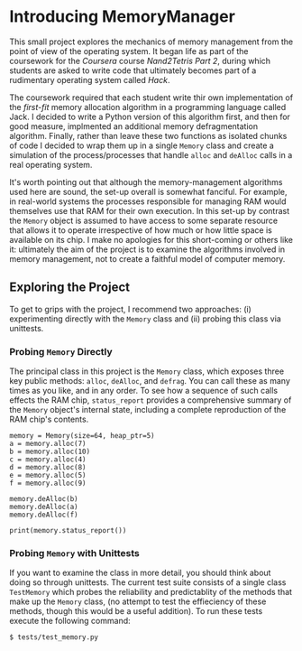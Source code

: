 # Introducing MemoryManager

This small project explores the mechanics of memory management from the point of view of the operating system. It began 
life as part of the coursework for the *Coursera* course *Nand2Tetris Part 2*, during which students are asked to write
code that ultimately becomes part of a rudimentary operating system called *Hack*.

The coursework required that each student write thir own implementation of the *first-fit* memory allocation algorithm
in a programming language called Jack. I decided to write a Python version of this algorithm first, and then for good
measure, implmented an additional memory defragmentation algorithm. Finally, rather than leave these two functions
as isolated chunks of code I decided to wrap them up in a single ``Memory`` class and create a simulation of the 
process/processes that handle ``alloc`` and ``deAlloc`` calls in a real operating system.

It's worth pointing out that although the memory-management algorithms used here are sound, 
the set-up overall is somewhat fanciful. For example, in real-world systems the processes responsible for managing RAM 
would themselves use that RAM for their own execution. In this set-up by contrast the ``Memory`` object is assumed to 
have access to some separate resource that allows it to operate irrespective of how much or how little space is 
available on its chip. I make no apologies for this short-coming or others like it: ultimately the aim of the project is 
to examine the algorithms involved in memory management, not to create a faithful model of computer memory.

## Exploring the Project

To get to grips with the project, I recommend two approaches: (i) experimenting directly with the ``Memory`` class and 
(ii) probing this class via unittests.

### Probing ``Memory`` Directly

The principal class in this project is the ``Memory`` class, which exposes three key public methods: ``alloc``, 
``deAlloc``, and ``defrag``. You can call these as many times as you like, and in any order. To see how a sequence of 
such calls effects the RAM chip, ``status_report`` provides a comprehensive summary of the ``Memory`` object's internal 
state, including a complete reproduction of the RAM chip's contents.

```
memory = Memory(size=64, heap_ptr=5)
a = memory.alloc(7)
b = memory.alloc(10)
c = memory.alloc(4)
d = memory.alloc(8)
e = memory.alloc(5)
f = memory.alloc(9)

memory.deAlloc(b)
memory.deAlloc(a)
memory.deAlloc(f)

print(memory.status_report())
```

### Probing ``Memory`` with Unittests 

If you want to examine the class in more detail, you should think about doing so through unittests. The current test 
suite  consists of a single class ``TestMemory`` which probes the reliability and predictablity of the methods that make
up the ``Memory`` class, (no attempt to test the effieciency of these methods, though this would be a useful addition). 
To run these tests execute the following command:

```
$ tests/test_memory.py
```


